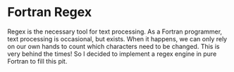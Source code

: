 # Fortran Regex

Regex is the necessary tool for text processing. As a Fortran programmer, text
processing is occasional, but exists. When it happens, we can only rely on our
own hands to count which characters need to be changed. This is very behind the
times! So I decided to implement a regex engine in pure Fortran to fill this
pit.
